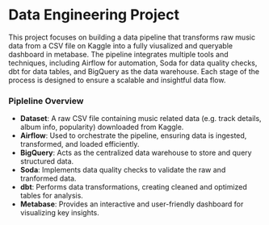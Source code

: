 # Data Engineering Project

This project focuses on building a data pipeline that transforms raw music data from a CSV file on Kaggle into a fully viusalized and queryable dashboard in metabase. The pipeline integrates multiple tools and techniques, including Airflow for automation, Soda for data quality checks, dbt for data tables, and BigQuery as the data warehouse. Each stage of the process is designed to ensure a scalable and insightful data flow.

### Pipleline Overview

- **Dataset**: A raw CSV file containing music related data (e.g. track details, album info, popularity) downloaded from Kaggle.
- **Airflow**: Used to orchestrate the pipeline, ensuring data is ingested, transformed, and loaded efficiently.
- **BigQuery**: Acts as the centralized data warehouse to store and query structured data.
- **Soda**: Implements data quality checks to validate the raw and tranformed data.
- **dbt**: Performs data transformations, creating cleaned and optimized tables for analysis.
- **Metabase**: Provides an interactive and user-friendly dashboard for visualizing key insights.
